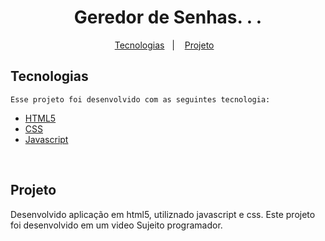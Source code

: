 <h1 align="center">
    Geredor de Senhas. . .
</h1>

<p align="center">
    <a href="#Tecnologias">Tecnologias</a>&nbsp;&nbsp;&nbsp;|&nbsp;&nbsp;&nbsp;
    <a href="#Projeto">Projeto</a>&nbsp;&nbsp;&nbsp;
</p>

## Tecnologias

    Esse projeto foi desenvolvido com as seguintes tecnologia:

- [HTML5](https://www.w3schools.com/html/default.asp)
- [CSS](https://www.w3schools.com/css/default.asp)
- [Javascript](https://www.w3schools.com/js/default.asp)

<br />

## Projeto

Desenvolvido aplicação em html5, utiliznado javascript e css. Este projeto foi desenvolvido em um video Sujeito programador.
   


<br />



